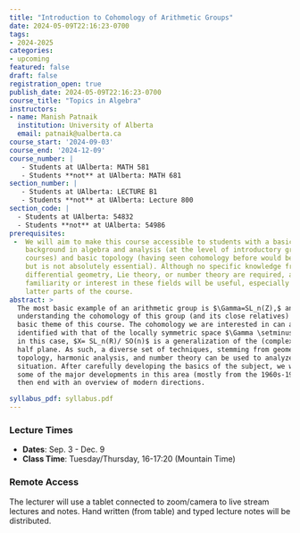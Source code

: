 ```yaml
---
title: "Introduction to Cohomology of Arithmetic Groups"
date: 2024-05-09T22:16:23-0700
tags:
- 2024-2025
categories:
- upcoming
featured: false
draft: false
registration_open: true
publish_date: 2024-05-09T22:16:23-0700
course_title: "Topics in Algebra"
instructors:
- name: Manish Patnaik
  institution: University of Alberta
  email: patnaik@ualberta.ca
course_start: '2024-09-03'
course_end: '2024-12-09'
course_number: |
   - Students at UAlberta: MATH 581
   - Students **not** at UAlberta: MATH 681
section_number: |
   - Students at UAlberta: LECTURE B1
   - Students **not** at UAlberta: Lecture 800
section_code: |
  - Students at UAlberta: 54832
  - Students **not** at UAlberta: 54986
prerequisites:
 -  We will aim to make this course accessible to students with a basic
    background in algebra and analysis (at the level of introductory graduate
    courses) and basic topology (having seen cohomology before would be useful,
    but is not absolutely essential). Although no specific knowledge from
    differential geometry, Lie theory, or number theory are required, additional
    familiarity or interest in these fields will be useful, especially in the
    latter parts of the course.
abstract: > 
  The most basic example of an arithmetic group is $\Gamma=SL_n(Z),$ and
  understanding the cohomology of this group (and its close relatives) will be the
  basic theme of this course. The cohomology we are interested in can also be
  identified with that of the locally symmetric space $\Gamma \setminus X$ where,
  in this case, $X= SL_n(R)/ SO(n)$ is a generalization of the (complex) upper
  half plane. As such, a diverse set of techniques, stemming from geometry,
  topology, harmonic analysis, and number theory can be used to analyze the
  situation. After carefully developing the basics of the subject, we will present
  some of the major developments in this area (mostly from the 1960s-1970s), and
  then end with an overview of modern directions.

syllabus_pdf: syllabus.pdf
---
```

### Lecture Times
 * **Dates**: Sep. 3 - Dec. 9
 * **Class Time**: Tuesday/Thursday, 16-17:20 (Mountain Time)

### Remote Access
The lecturer will use a tablet connected to zoom/camera to live stream lectures
and notes. Hand written (from table) and typed lecture notes will be
distributed.
